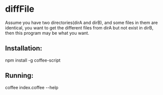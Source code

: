 diffFile
========

Assume you have two directories(dirA and dirB), and some files in them are identical, 
you want to get the different files from dirA but not exist in dirB, then this program may be what you want.

Installation:
--------

npm install -g coffee-script

Running:
--------
coffee index.coffee --help

